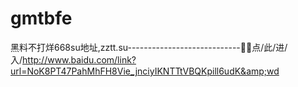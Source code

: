 # gmtbfe
黑料不打烊668su地址,zztt.su----------------------------🧧🧧点/此/进/入/http://www.baidu.com/link?url=NoK8PT47PahMhFH8Vie_jnciyIKNTTtVBQKpill6udK&amp;wd
